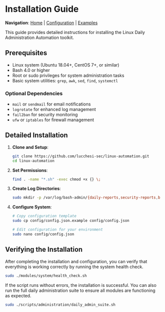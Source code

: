 # Installation Guide

**Navigation**: [Home](../README.md) | [Configuration](configuration.md) | [Examples](examples.md)

This guide provides detailed instructions for installing the Linux Daily Administration Automation toolkit.

## Prerequisites

-   Linux system (Ubuntu 18.04+, CentOS 7+, or similar)
-   Bash 4.0 or higher
-   Root or sudo privileges for system administration tasks
-   Basic system utilities: `grep`, `awk`, `sed`, `find`, `systemctl`

### Optional Dependencies

-   `mail` or `sendmail` for email notifications
-   `logrotate` for enhanced log management
-   `fail2ban` for security monitoring
-   `ufw` or `iptables` for firewall management

## Detailed Installation

1.  **Clone and Setup**:
    ```bash
    git clone https://github.com/lucchesi-sec/linux-automation.git
    cd linux-automation
    ```

2.  **Set Permissions**:
    ```bash
    find . -name "*.sh" -exec chmod +x {} \;
    ```

3.  **Create Log Directories**:
    ```bash
    sudo mkdir -p /var/log/bash-admin/{daily-reports,security-reports,backup-reports,user-reports,log-reports}
    ```

4.  **Configure System**:
    ```bash
    # Copy configuration template
    sudo cp config/config.json.example config/config.json

    # Edit configuration for your environment
    sudo nano config/config.json
    ```

## Verifying the Installation

After completing the installation and configuration, you can verify that everything is working correctly by running the system health check.

```bash
sudo ./modules/system/health_check.sh
```

If the script runs without errors, the installation is successful. You can also run the full daily administration suite to ensure all modules are functioning as expected.

```bash
sudo ./scripts/administration/daily_admin_suite.sh
